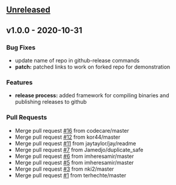 <a name="unreleased"></a>
## [Unreleased]


<a name="v1.0.0"></a>
## v1.0.0 - 2020-10-31
### Bug Fixes
- update name of repo in github-release commands
- **patch:** patched links to work on forked repo for demonstration

### Features
- **release process:** added framework for compiling binaries and publishing releases to github

### Pull Requests
- Merge pull request [#16](https://github.com/clok/har-tools/issues/16) from codecare/master
- Merge pull request [#12](https://github.com/clok/har-tools/issues/12) from kor44/master
- Merge pull request [#11](https://github.com/clok/har-tools/issues/11) from jaytaylor/jay/readme
- Merge pull request [#7](https://github.com/clok/har-tools/issues/7) from Jamedjo/duplicate_safe
- Merge pull request [#6](https://github.com/clok/har-tools/issues/6) from imheresamir/master
- Merge pull request [#5](https://github.com/clok/har-tools/issues/5) from imheresamir/master
- Merge pull request [#3](https://github.com/clok/har-tools/issues/3) from nki2/master
- Merge pull request [#1](https://github.com/clok/har-tools/issues/1) from terhechte/master


[Unreleased]: https://github.com/clok/har-tools/compare/v1.0.0...HEAD
